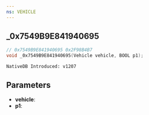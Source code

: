 ```yaml
---
ns: VEHICLE
---
```

## _0x7549B9E841940695

```c
// 0x7549B9E841940695 0x2F98B4B7
void _0x7549B9E841940695(Vehicle vehicle, BOOL p1);
```

```
NativeDB Introduced: v1207
```

## Parameters
* **vehicle**:
* **p1**:
